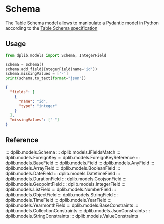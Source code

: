 # Schema

The Table Schema model allows to manipulate a Pydantic model in Python according to the [Table Schema specification](https://datapackage.org/specifications/table-schema/)

## Usage

```python
from dplib.models import Schema, IntegerField

schema = Schema()
schema.add_field(IntegerField(name='id'))
schema.missingValues = ['-']
print(schema.to_text(format="json"))
```

```json
{
  "fields": [
    {
      "name": "id",
      "type": "integer"
    }
  ],
  "missingValues": ["-"]
}
```

## Reference

::: dplib.models.Schema
::: dplib.models.IFieldsMatch
::: dplib.models.ForeignKey
::: dplib.models.ForeignKeyReference
::: dplib.models.BaseField
::: dplib.models.Field
::: dplib.models.AnyField
::: dplib.models.ArrayField
::: dplib.models.BooleanField
::: dplib.models.DateField
::: dplib.models.DatetimeField
::: dplib.models.DurationField
::: dplib.models.GeojsonField
::: dplib.models.GeopointField
::: dplib.models.IntegerField
::: dplib.models.ListField
::: dplib.models.NumberField
::: dplib.models.ObjectField
::: dplib.models.StringField
::: dplib.models.TimeField
::: dplib.models.YearField
::: dplib.models.YearmonthField
::: dplib.models.BaseConstraints
::: dplib.models.CollectionConstraints
::: dplib.models.JsonConstraints
::: dplib.models.StringConstraints
::: dplib.models.ValueConstraints
